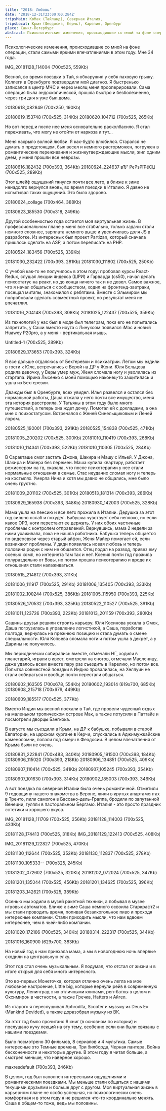 ```yaml
---
title: "2018: Любовь"
date: '2018-12-31T23:00:00.284Z'
tripsMain: КоМак (Тайланд), Северная Италия, 
tripsLocal: Крым (Феодосия, Керчь), Карелия, Оренбург
place: Санкт-Петербург
abstract: Психологические изменения, происходившие со мной на фоне операции, стали самыми яркими впечатлениями в этом году.
---
```


Психологические изменения, происходившие со мной на фоне операции, стали самыми яркими впечатлениями в этом году. Мне 34 года.

IMG_20181128_114004 (700x525, 559Kb)

Весной, во время поездки в Тай, я обнаружил у себя паховую грыжу. Коллеги в Оренбурге подтвердили мой диагноз. Я быстренько записался в центр МЧС и через месяц меня прооперировали. Сама операция была эндоскопической, прошла быстро и безболезненно, через три дня я уже был дома.

20180618_082849 (700x250, 190Kb)

20180619_153748 (700x525, 314Kb) 20180620_104712 (700x525, 265Kb)

Но вот перед и после нее меня основательно расколбасило. Я стал переживать, что могу не отойти от наркоза и тут...

Меня накрыло волной любви. Я как-будто влюбился. Старался не думать о предстоящем, был весел и немного расторможен, погружен в романтические переживания и жизнеутверждающие мысли, жил одним днем, у меня прошли все неврозы.

20180616_182432 (700x393, 364Kb)  20180624_224637 вЂ” РєРѕРїРёСЏ (700x525, 289Kb)

Этот шлейф ощущений тянулся почти все лето, а ближе к зиме ненадолго вернулся вновь, во время поездки в Италию. Я давно не испытывал таких ощущений. Это было здорово.

20180624_collage (700x464, 388Kb)

20180623_185530 (700x318, 249Kb)

Другой особенностью года остается моя виртуальная жизнь. В профессиональном плане у меня все стабильно, только задачи стали немного сложнее, зарплата немного выше и увеличилась доля JS в разработке. Из интересных был проект Partizan, который сначала пришлось сделать на ASP, а потом переписать на PHP.

20180524_183456 (700x525, 339Kb) 

 20181030_232422 (700x393, 281Kb) 20181030_111802 (700x525, 250Kb)



С учебой как-то не получилось в этом году: пробовал курсы React-Redux, слушал лекции яндекса (ШРИ) и Гарварда (cs50), начал делать психостатус на реакт, но до конца ничего так и не довел. Самое важное, что я начал общаться с сообществом, ходил на фронтенд-завтраки, посещал митапы, знакомился с ребятами. Вместе с Эльмиром мы попробовали сделать совместный проект, но результат меня не впечатлил.

 

20181016_204148 (700x393, 308Kb) 20181025_122437 (700x525, 359Kb)

Из технологий у нас был в моде был телеграм, пока его не попытались запретить, у Саши вместо ноута с Линуксом появился iMac и новый Huawey P20pro, а у меня - вертикальная мышь.

   Untitled-1 (700x525, 289Kb)

 20180629_173653 (700x393, 324Kb)

Я все дальше отдаляюсь от Бехтеревки и психиатрии. Летом мы ездили в гости к Юле, встречались с Верой на ДР у Жени. Юля Бельцева родила девочку, у Веры умер муж, Женя сломала ногу и уволилась из стартапа. Ирина Лысенко с моей помощью наконец-то защитилась и ушла из Бехтеревки.

 

Дважды был в Оренбурге, всех увидел. Илья развелся и остался без нормальной работы, Даша отжала у него почти все имущество, меня эта история расстроила. У Татьяны в этом году было много путешествий, а теперь она ждет дочку. Помогал ей с докладами, а она мне с психостатусом. Встречался с Женей Синельщиковым и Леней лором.

20180525_190001 (700x393, 291Kb) 20180525_154838 (700x525, 471Kb)

20181005_200202 (700x525, 300Kb) 20181010_110419 (700x393, 268Kb)

 20181010_114341 (700x393, 522Kb) 20181010_110305 (700x525, 284Kb)

В Саракташе смог застать Джона, Шакира и Машу с Ильей. У Джона, Шакира и Майера без перемен. Маша купила квартиру, работает режиссером на тв, сказала, что после психотерапии у нее стали нормальные отношения в семье. Стас неудачно сломал ногу и теперь на костылях. Умерла Нина и хотя мы давно не общались, мне было очень грустно.

20181009_201102 (700x525, 301Kb) 20180513_181314 (700x393, 286Kb)

20180929_165938 (700x393, 348Kb) 20180930_142003 (700x525, 328Kb)

Мама ушла на пенсию и все лето прожила в Италии. Дедушка за этот год сильно ослаб и похудел. Бабушка чувствует себя неплохо, но если какое ОРЗ, ноги перестают ее держать. У них обоих частичные проблемы с контролем отправлений. Вернувшись, мама 2 недели за ними ухаживала, пока не нашла работника. Бабушка теперь общается по видеосвязи через старый айфон, Женя Майер помогает ей, если возникают проблемы. У дяди появилась новая любовь и теперь половина родни с ним не общается. Отец подал на развод, привез ему осенью комп, но интернета там так и нет. Ксения почти год прожила полураздельно от Вовы, но потом прошла психотерапию и вроде их отношения стали налаживаться.

20180515_214812 (700x393, 311Kb)

20181006_111917 (700x525, 291Kb) 20181006_135405 (700x393, 333Kb)

20181002_100244 (700x525, 386Kb) 20181005_115950 (700x393, 225Kb)

20180526_170532 (700x393, 325Kb) 20180522_110527 (700x525, 391Kb)

20181011_123726 (700x393, 222Kb) 20181013_201159 (700x393, 280Kb)

Сашины друзья решили строить карьеру. Юля Косинова уехала в Омск, Даша погрузилась в управление логистикой, а Саша, поработав полгода, вернулась на прежнюю позицию и стала думать о смене специальности. Юля Копьева сломала ноги и потом ушла в декрет, а у Дарины не получилось.



 

Мы периодически собирались вместе, отмечали НГ, ходили в планетарий, играли в квест, смотрели на енотов, отмечали Масленицу, даже удалось всем вместе пару раз съездить в Карелию, но потом все. Попытка совместной поездки в Индию провалилась, на Хеллуин не стали собираться и вообще почти перестали общаться.

20180602_163505 (700x678, 554Kb)  20180602_193014 (619x700, 685Kb)  20180608_215718 (700x679, 449Kb)

 20180609_185517 (700x525, 377Kb)



Вместо Индии мы весной поехали в Тай, где провели чудесный отдых на маленьком тропическом острове Мак, а также потусили в Паттайе и посмотрели дворцы Бангкока.










В августе мы съездили в Крым, на ДР к бабушке, побывали в старой Евпатории, на царском кургане в Керчи, спускались в Аджимужкайские каменоломни, попали под смерч в Феодосии. В целом впечатления от Крыма были не очень.

20180831_222841 (700x483, 340Kb)  20180905_191500 (700x393, 184Kb)
20180906_115020 (700x393, 218Kb) 20180906_134851 (700x525, 409Kb)

20180907_110414 (700x525, 341Kb) 20180907_105245 (700x393, 254Kb)

20180907_101630 (700x393, 314Kb) 20180902_185003 (700x393, 346Kb)

А вот поездка по северной Италии была очень романтичной. Отметили 9 годовщину нашего знакомства в Вероне, жили в крутых апартаментах в Тренто, пили самогон в Бассано-дель-Граппа, бродили по запутанной Венеции, гуляли в пасторальном Бергамо. Италия - это просто праздник эстетики и хорошего вкуса.

IMG_20181128_111709 (700x525, 356Kb) 20181128_114003 (700x525, 433Kb)

20181128_174413 (700x525, 318Kb) IMG_20181129_122413 (700x525, 408Kb)

IMG_20181129_122827 (700x525, 470Kb)

20181130_112644 (700x525, 352Kb) 20181130_112837 (700x525, 278Kb)

20181130_105333-- (700x325, 245Kb)

 20181202_072602 (700x525, 320Kb) 20181202_072024 (700x525, 347Kb)

 20181201_135044 (700x525, 456Kb) 20181201_134625 (700x525, 396Kb)

20181203_142621 (700x525, 389Kb)

Осенью мы ходили в музей ракетной техники, а побывал в музее игровых автоматов. Ближе к зиме Саша немного освоила Старкрафт2 и мы стали проводить время, попивая безалкогольное пиво и проходя интересные компании. Стали приходить мысли, что нам вдвоем интереснее, чем в чьей-либо компании.

20181020_172106 (700x525, 340Kb) 20180314_222317 (700x525, 344Kb)

20181016_160900 (629x700, 383Kb)  

На новый год к нам приехала мама, а мы в новогоднюю ночь впервые сходили на центральную елку.

 

Этот год стал очень музыкальным. Я подумал, что отстал от жизни и в итоге открыл для себя много интересного.




Это во-первых Монеточка, которая отлично очень легла на мое любовное настроение, Little big, которые вернули рейв в современную культуру, Ленинград с их отличными клипами, реп-батлы в целом и Оксимирон в частности, а также Гречка, Hatters и Айгел.

Из старого я переслушивал Aphrodita, Scooter и музыку из Deus Ex (Mankind Devided), а также доразобрал музыку из ВК.




За этот год было прочитано 9 книг (в основном по истории) и послушано кучу лекций на эту тему, особенно если они были связаны с нашими поездками.

Было посмотрено 30 фильмов, 8 сериалов и 4 мультика. Самые интересные это Темные времена, Три билборда, Черная пантера, Война бесконечности и некоторые другие. В этом году я читал больше, а смотрел меньше, что наверное хорошо.

maxresdefault (700x393, 246Kb) 

В целом, год был наполнен интересными ощущениями и романтическими поездками. Мы меньше стали общаться с нашими текущими друзьями и больше друг с другом. Моя виртуальная жизнь в карьерном плане не особо успешная, но психологически очень комфортная и в этом году я не решился что-то координально менять. Саша в общем-то тоже, ведь мы половины.